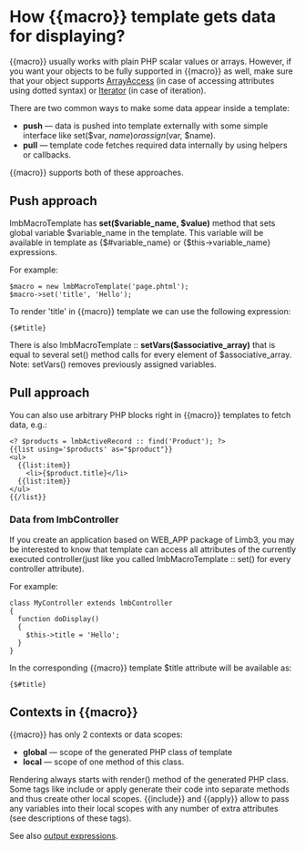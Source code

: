 # How {{macro}} template gets data for displaying?
{{macro}} usually works with plain PHP scalar values or arrays. However, if you want your objects to be fully supported in {{macro}} as well, make sure that your object supports [ArrayAccess](http://www.php.net/~helly/php/ext/spl/interfaceArrayAccess.html) (in case of accessing attributes using dotted syntax) or [Iterator](http://www.php.net/~helly/php/ext/spl/interfaceIterator.html) (in case of iteration).

There are two common ways to make some data appear inside a template:

* **push** — data is pushed into template externally with some simple interface like set($var, $name) or assign($var, $name).
* **pull** — template code fetches required data internally by using helpers or callbacks.

{{macro}} supports both of these approaches.

## Push approach
lmbMacroTemplate has **set($variable_name, $value)** method that sets global variable $variable_name in the template. This variable will be available in template as {$#variable_name} or {$this→variable_name} expressions.

For example:

    $macro = new lmbMacroTemplate('page.phtml');
    $macro->set('title', 'Hello');

To render 'title' in {{macro}} template we can use the following expression:

    {$#title}

There is also lmbMacroTemplate :: **setVars($associative_array)** that is equal to several set() method calls for every element of $associative_array. Note: setVars() removes previously assigned variables.

## Pull approach

You can also use arbitrary PHP blocks right in {{macro}} templates to fetch data, e.g.:

    <? $products = lmbActiveRecord :: find('Product'); ?>
    {{list using='$products' as="$product"}}
    <ul>
      {{list:item}}
        <li>{$product.title}</li>
      {{list:item}}
    </ul>
    {{/list}}

### Data from lmbController
If you create an application based on WEB_APP package of Limb3, you may be interested to know that template can access all attributes of the currently executed controller(just like you called lmbMacroTemplate :: set() for every controller attribute).

For example:

    class MyController extends lmbController
    {
      function doDisplay()
      {
        $this->title = 'Hello';
      }
    }

In the corresponding {{macro}} template $title attribute will be available as:

    {$#title}

## Contexts in {{macro}}
{{macro}} has only 2 contexts or data scopes:

* **global** — scope of the generated PHP class of template
* **local** — scope of one method of this class.

Rendering always starts with render() method of the generated PHP class. Some tags like include or apply generate their code into separate methods and thus create other local scopes. {{include}} and {{apply}} allow to pass any variables into their local scopes with any number of extra attributes (see descriptions of these tags).

See also [output expressions](./expressions.md).
